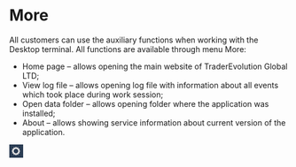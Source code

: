# More

All customers can use the auxiliary functions when working with the Desktop terminal. All functions are available through menu More:

* Home page – allows opening the main website of TraderEvolution Global LTD;
* View log file – allows opening log file with information about all events which took place during work session;
* Open data folder – allows opening folder where the application was installed; 
* About – allows showing service information about current version of the application.

![](../../.gitbook/assets/screenshot_1%20%2816%29.png)



